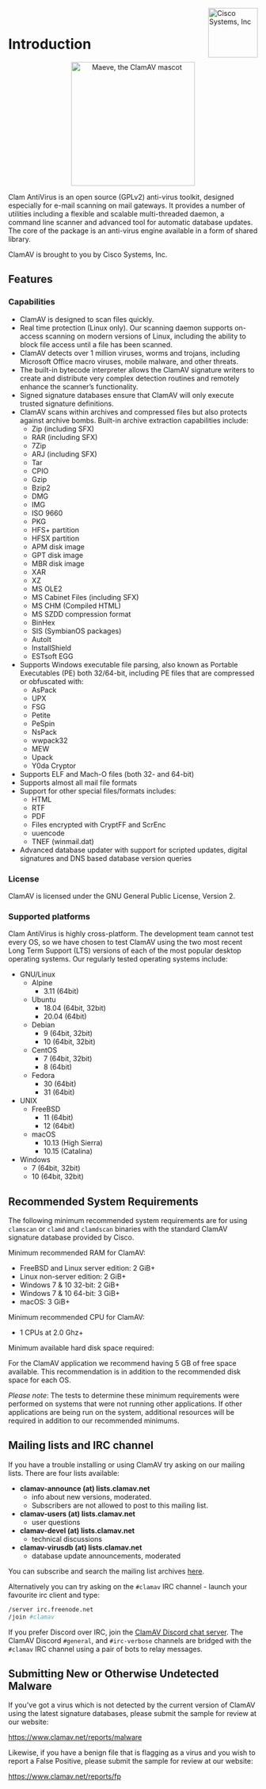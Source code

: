 <img align="right" img width="100" src="https://raw.githubusercontent.com/clam-antivirus/clamav-docs/main/images/cisco.png" alt='Cisco Systems, Inc'><br>

# Introduction

<p align="center">
  <img align="center" width="250" height="250" src="https://raw.githubusercontent.com/clam-antivirus/clamav-docs/main/images/logo.png" alt='Maeve, the ClamAV mascot'>
</p>

Clam AntiVirus is an open source (GPLv2) anti-virus toolkit, designed especially for e-mail scanning on mail gateways.  It provides a number of utilities including a flexible and scalable multi-threaded daemon, a command line scanner and advanced tool for automatic database updates.  The core of the package is an anti-virus engine available in a form of shared library.

ClamAV is brought to you by Cisco Systems, Inc.

## Features

### Capabilities

- ClamAV is designed to scan files quickly.
- Real time protection (Linux only).  Our scanning daemon supports on-access scanning on modern versions of Linux, including the ability to block file access until a file has been scanned.
- ClamAV detects over 1 million viruses, worms and trojans, including Microsoft Office macro viruses, mobile malware, and other threats.
- The built-in bytecode interpreter allows the ClamAV signature writers to create and distribute very complex detection routines and remotely enhance the scanner’s functionality.
- Signed signature databases ensure that ClamAV will only execute trusted signature definitions.
- ClamAV scans within archives and compressed files but also protects against archive bombs.  Built-in archive extraction capabilities include:
  - Zip (including SFX)
  - RAR (including SFX)
  - 7Zip
  - ARJ (including SFX)
  - Tar
  - CPIO
  - Gzip
  - Bzip2
  - DMG
  - IMG
  - ISO 9660
  - PKG
  - HFS+ partition
  - HFSX partition
  - APM disk image
  - GPT disk image
  - MBR disk image
  - XAR
  - XZ
  - MS OLE2
  - MS Cabinet Files (including SFX)
  - MS CHM (Compiled HTML)
  - MS SZDD compression format
  - BinHex
  - SIS (SymbianOS packages)
  - AutoIt
  - InstallShield
  - ESTsoft EGG
- Supports Windows executable file parsing, also known as Portable Executables (PE) both 32/64-bit, including PE files that are compressed or obfuscated with:
  - AsPack
  - UPX
  - FSG
  - Petite
  - PeSpin
  - NsPack
  - wwpack32
  - MEW
  - Upack
  - Y0da Cryptor
- Supports ELF and Mach-O files (both 32- and 64-bit)
- Supports almost all mail file formats
- Support for other special files/formats includes:
  - HTML
  - RTF
  - PDF
  - Files encrypted with CryptFF and ScrEnc
  - uuencode
  - TNEF (winmail.dat)
- Advanced database updater with support for scripted updates, digital signatures and DNS based database version queries

### License

ClamAV is licensed under the GNU General Public License, Version 2.

### Supported platforms

Clam AntiVirus is highly cross-platform.  The development team cannot test every OS, so we have chosen to test ClamAV using the two most recent Long Term Support (LTS) versions of each of the most popular desktop operating systems.  Our regularly tested operating systems include:

- GNU/Linux
  - Alpine
    - 3.11 (64bit)
  - Ubuntu
    - 18.04 (64bit, 32bit)
    - 20.04 (64bit)
  - Debian
    - 9 (64bit, 32bit)
    - 10 (64bit, 32bit)
  - CentOS
    - 7 (64bit, 32bit)
    - 8 (64bit)
  - Fedora
    - 30 (64bit)
    - 31 (64bit)
- UNIX
  - FreeBSD
    - 11 (64bit)
    - 12 (64bit)
  - macOS
    - 10.13 (High Sierra)
    - 10.15 (Catalina)
- Windows
  - 7 (64bit, 32bit)
  - 10 (64bit, 32bit)

## Recommended System Requirements

The following minimum recommended system requirements are for using `clamscan` or `clamd` and `clamdscan` binaries with the standard ClamAV signature database provided by Cisco.

Minimum recommended RAM for ClamAV:

- FreeBSD and Linux server edition: 2 GiB+
- Linux non-server edition: 2 GiB+
- Windows 7 & 10 32-bit: 2 GiB+
- Windows 7 & 10 64-bit: 3 GiB+
- macOS: 3 GiB+

Minimum recommended CPU for ClamAV:

-  1 CPUs at 2.0 Ghz+

Minimum available hard disk space required:

For the ClamAV application we recommend having 5 GB of free space available. This recommendation is in addition to the recommended disk space for each OS.

_Please note_: The tests to determine these minimum requirements were performed on systems that were not running other applications. If other applications are being run on the system, additional resources will be required in addition to our recommended minimums.

## Mailing lists and IRC channel

If you have a trouble installing or using ClamAV try asking on our mailing lists. There are four lists available:

- **clamav-announce (at) lists.clamav.net**
  - info about new versions, moderated.
  - Subscribers are not allowed to post to this mailing list.
- **clamav-users (at) lists.clamav.net**
  - user questions
- **clamav-devel (at) lists.clamav.net**
  - technical discussions
- **clamav-virusdb (at) lists.clamav.net**
  - database update announcements, moderated

You can subscribe and search the mailing list archives [here](https://www.clamav.net/contact.html#ml).

Alternatively you can try asking on the `#clamav` IRC channel - launch your favourite irc client and type:

```bash
/server irc.freenode.net
/join #clamav
```

If you prefer Discord over IRC, join the [ClamAV Discord chat server](https://discord.gg/6vNAqWnVgw). The ClamAV Discord `#general`, and `#irc-verbose` channels are bridged with the `#clamav` IRC channel using a pair of bots to relay messages.

## Submitting New or Otherwise Undetected Malware

If you've got a virus which is not detected by the current version of ClamAV using the latest signature databases, please submit the sample for review at our website:

<https://www.clamav.net/reports/malware>

Likewise, if you have a benign file that is flagging as a virus and you wish to report a False Positive, please submit the sample for review at our website:

<https://www.clamav.net/reports/fp>
